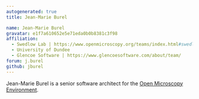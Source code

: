 ```yaml
---
autogenerated: true
title: Jean-Marie Burel

name: Jean-Marie Burel
gravatar: e1f7a610652e5e71eda0b0b8381c3f98
affiliation:
  - Swedlow Lab | https://www.openmicroscopy.org/teams/index.html#swedlow-lab
  - University of Dundee
  - Glencoe Software | https://www.glencoesoftware.com/about/team/
forum: j.burel
github: jburel
---
```


Jean-Marie Burel is a senior software architect for the [Open Microscopy Environment](/software/omero).
